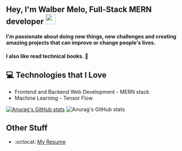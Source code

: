 

## Hey, I'm Walber Melo,  Full-Stack MERN developer  <img src="https://media.giphy.com/media/hvRJCLFzcasrR4ia7z/giphy.gif" width="28px" height="28px">

<h4>I'm passionate about doing new things, new challenges and creating amazing projects that can improve or change people's lives.</h4> 
<h4>I also like read technical books. 👀  </h4> 


## :computer: Technologies that I Love
* Frontend and Backend Web Development - MERN stack
* Machine Learning - Tensor Flow

[![Anurag's GitHub stats](https://github-readme-stats.vercel.app/api?username=walbermelo)](https://github.com/walbermelo/github-readme-stats)
![Anurag's GitHub stats](https://github-readme-stats.vercel.app/api?username=walbermelo&show_icons=true&theme=radical)
 
## Other Stuff
  - :octocat: [My Resume](https://drive.google.com/file/d/1uxq1shtoVfoD8D4sD5MHN3drGVA50vlz/view?usp=sharing)
 
 
